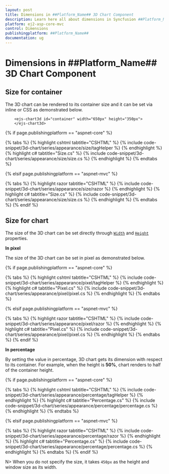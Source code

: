```yaml
---
layout: post
title: Dimensions in ##Platform_Name## 3D Chart Component
description: Learn here all about dimensions in Syncfusion ##Platform_Name## 3D Chart component of Syncfusion Essential JS 2 and more.
platform: ej2-asp-core-mvc
control: Dimensions
publishingplatform: ##Platform_Name##
documentation: ug
---
```


# Dimensions in ##Platform_Name## 3D Chart Component

## Size for container

The 3D chart can be rendered to its container size and it can be set via inline or CSS as demonstrated below.

```index.cshtml
    <ejs-chart3d id="container" width="650px" height="350px">
    </ejs-chart3d>
```

{% if page.publishingplatform == "aspnet-core" %}

{% tabs %}
{% highlight cshtml tabtitle="CSHTML" %}
{% include code-snippet/3d-chart/series/appearance/size/tagHelper %}
{% endhighlight %}
{% highlight c# tabtitle="Size.cs" %}
{% include code-snippet/3d-chart/series/appearance/size/size.cs %}
{% endhighlight %}
{% endtabs %}

{% elsif page.publishingplatform == "aspnet-mvc" %}

{% tabs %}
{% highlight razor tabtitle="CSHTML" %}
{% include code-snippet/3d-chart/series/appearance/size/razor %}
{% endhighlight %}
{% highlight c# tabtitle="Size.cs" %}
{% include code-snippet/3d-chart/series/appearance/size/size.cs %}
{% endhighlight %}
{% endtabs %}
{% endif %}



## Size for chart

<!-- markdownlint-disable MD036 -->

The size of the 3D chart can be set directly through [`Width`](https://help.syncfusion.com/cr/aspnetcore-js2/Syncfusion.EJ2.Charts.Chart3D.html#Syncfusion_EJ2_Charts_Chart3D_Width) and [`Height`](https://help.syncfusion.com/cr/aspnetcore-js2/Syncfusion.EJ2.Charts.Chart3D.html#Syncfusion_EJ2_Charts_Chart3D_Height) properties.

**In pixel**

The size of the 3D chart can be set in pixel as demonstrated below.

{% if page.publishingplatform == "aspnet-core" %}

{% tabs %}
{% highlight cshtml tabtitle="CSHTML" %}
{% include code-snippet/3d-chart/series/appearance/pixel/tagHelper %}
{% endhighlight %}
{% highlight c# tabtitle="Pixel.cs" %}
{% include code-snippet/3d-chart/series/appearance/pixel/pixel.cs %}
{% endhighlight %}
{% endtabs %}

{% elsif page.publishingplatform == "aspnet-mvc" %}

{% tabs %}
{% highlight razor tabtitle="CSHTML" %}
{% include code-snippet/3d-chart/series/appearance/pixel/razor %}
{% endhighlight %}
{% highlight c# tabtitle="Pixel.cs" %}
{% include code-snippet/3d-chart/series/appearance/pixel/pixel.cs %}
{% endhighlight %}
{% endtabs %}
{% endif %}



**In percentage**

By setting the value in percentage, 3D chart gets its dimension with respect to its container. For example, when the height is **50%**, chart renders to half of the container height.

{% if page.publishingplatform == "aspnet-core" %}

{% tabs %}
{% highlight cshtml tabtitle="CSHTML" %}
{% include code-snippet/3d-chart/series/appearance/percentage/tagHelper %}
{% endhighlight %}
{% highlight c# tabtitle="Percentage.cs" %}
{% include code-snippet/3d-chart/series/appearance/percentage/percentage.cs %}
{% endhighlight %}
{% endtabs %}

{% elsif page.publishingplatform == "aspnet-mvc" %}

{% tabs %}
{% highlight razor tabtitle="CSHTML" %}
{% include code-snippet/3d-chart/series/appearance/percentage/razor %}
{% endhighlight %}
{% highlight c# tabtitle="Percentage.cs" %}
{% include code-snippet/3d-chart/series/appearance/percentage/percentage.cs %}
{% endhighlight %}
{% endtabs %}
{% endif %}



N> When you do not specify the size, it takes `450px` as the height and window size as its width.
